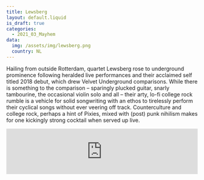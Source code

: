 ```yaml
---
title: Lewsberg
layout: default.liquid
is_draft: true
categories:
  - 2021_03_Mayhem
data:
  img: /assets/img/lewsberg.png
  country: NL
---
```


Hailing from outside Rotterdam, quartet Lewsberg rose to underground prominence following heralded live performances and their acclaimed self titled 2018 debut, which drew Velvet Underground comparisons. While there is something to the comparison – sparingly plucked guitar, snarly tambourine, the occasional violin solo and all – their arty, lo-fi college rock rumble is a vehicle for solid songwriting with an ethos to tirelessly perform their cyclical songs without ever veering off track. Counterculture and college rock, perhaps a hint of Pixies, mixed with (post) punk nihilism makes for one kickingly strong cocktail when served up live.

<iframe style="border: 0; width: 100%; height: 120px;" src="https://bandcamp.com/EmbeddedPlayer/album=1395505504/size=large/bgcol=ffffff/linkcol=0687f5/tracklist=false/artwork=small/transparent=true/" seamless><a href="https://lewsberg.bandcamp.com/album/in-your-hands">In Your Hands by Lewsberg</a></iframe>
